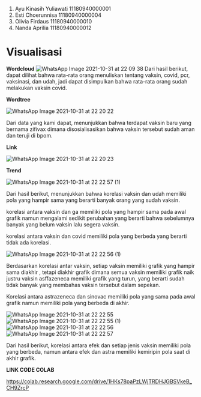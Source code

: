 1. Ayu Kinasih Yuliawati	11180940000001
2. Esti Choerunnisa	11180940000004
3. Olivia Firdaus	11180940000010
4. Nanda Aprilia	11180940000012


# **Visualisasi**
**Wordcloud**
![WhatsApp Image 2021-10-31 at 22 09 38](https://user-images.githubusercontent.com/81666254/139610129-34b4c17f-94cb-42e8-b94d-1b11d28048f9.jpeg)
Dari hasil berikut, dapat dilihat bahwa rata-rata orang menuliskan tentang vaksin, covid, pcr, vaksinasi, dan udah, jadi dapat disimpulkan bahwa rata-rata orang sudah melakukan vaksin covid.

**Wordtree**

![WhatsApp Image 2021-10-31 at 22 20 22](https://user-images.githubusercontent.com/81666254/139615887-2da35089-e3aa-4e96-9b08-fd365096e8d1.jpeg)

Dari data yang kami dapat, menunjukkan bahwa terdapat vaksin baru yang bernama zifivax dimana disosialisasikan bahwa vaksin tersebut sudah aman dan teruji di bpom.

**Link**

![WhatsApp Image 2021-10-31 at 22 20 23](https://user-images.githubusercontent.com/81666254/139610508-3d8558ba-29bf-4778-9df2-24206fd103aa.jpeg)

**Trend**

![WhatsApp Image 2021-10-31 at 22 22 57 (1)](https://user-images.githubusercontent.com/81666254/139611421-b26e7f51-ba6c-4c54-83b0-9ef1a6249eb3.jpeg)

Dari hasil berikut, menunjukkan bahwa korelasi vaksin dan udah memiliki pola yang hampir sama yang berarti banyak orang yang sudah vaksin.

korelasi antara vaksin dan ga memiliki pola yang hampir sama pada awal grafik namun mengalami sedikit perubahan yang berarti bahwa sebelumnya banyak yang belum vaksin lalu segera vaksin.

korelasi antara vaksin dan covid memiliki pola yang berbeda yang berarti tidak ada korelasi.


![WhatsApp Image 2021-10-31 at 22 22 56 (1)](https://user-images.githubusercontent.com/81666254/139613276-e65d5e27-5611-457a-b4b8-fbf4e4b18d76.jpeg)

Berdasarkan korelasi antar vaksin, setiap vaksin memiliki grafik  yang hampir sama diakhir , tetapi diakhir grafik dimana semua vaksin memiliki grafik naik justru vaksin asffazeneca memiliki grafik yang turun, yang berarti sudah tidak banyak yang membahas vaksin tersebut dalam sepekan.  

Korelasi antara astrazeneca dan sinovac memiliki pola yang sama pada awal grafik namun memiliki pola yang berbeda di akhir.

![WhatsApp Image 2021-10-31 at 22 22 55](https://user-images.githubusercontent.com/81666254/139615188-8eb537c7-0a10-4151-83c0-4135b49d6784.jpeg)
![WhatsApp Image 2021-10-31 at 22 22 55 (1)](https://user-images.githubusercontent.com/81666254/139615213-820ba1bc-9f28-405b-be99-2ed819234dd6.jpeg)
![WhatsApp Image 2021-10-31 at 22 22 56](https://user-images.githubusercontent.com/81666254/139615228-52dc4f12-fb9b-4448-b486-dd930d0aec88.jpeg)
![WhatsApp Image 2021-10-31 at 22 22 57](https://user-images.githubusercontent.com/81666254/139615263-e1143c19-db96-45f2-9cb6-d70aba2b72e8.jpeg)

Dari hasil berikut, korelasi antara efek dan setiap jenis vaksin memiliki pola yang berbeda, namun antara efek dan astra memiliki kemiripin pola saat di akhir grafik.


**LINK CODE COLAB**

https://colab.research.google.com/drive/1HKs78paPzLWjTRDHJGBSVkeB_CH9ZrcP
